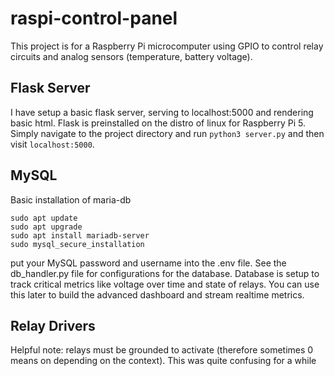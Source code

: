 # raspi-control-panel
This project is for a Raspberry Pi microcomputer using GPIO to control relay circuits and analog sensors (temperature, battery voltage).

## Flask Server
I have setup a basic flask server, serving to localhost:5000 and rendering basic html. Flask is preinstalled on the distro of linux for Raspberry Pi 5. Simply navigate to the project directory and run `python3 server.py` and then visit `localhost:5000`.

## MySQL
Basic installation of maria-db

```
sudo apt update
sudo apt upgrade
sudo apt install mariadb-server
sudo mysql_secure_installation
```

put your MySQL password and username into the .env file. See the db_handler.py file for configurations for the database. Database is setup to track critical metrics like voltage over time and state of relays. You can use this later to build the advanced dashboard and stream realtime metrics. 

## Relay Drivers
Helpful note: relays must be grounded to activate (therefore sometimes 0 means on depending on the context). This was quite confusing for a while